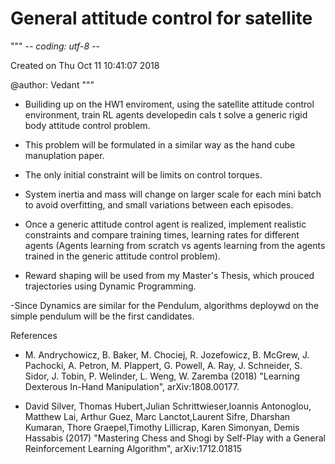 # General attitude control for satellite

"""
-*- coding: utf-8 -*-

Created on Thu Oct 11 10:41:07 2018

@author: Vedant
"""



- Builiding up on the HW1 enviroment, using the satellite attitude control environment, train RL agents developedin cals t solve a generic rigid body attitude control problem.

- This problem will be formulated in a similar way as the hand cube manuplation paper.

- The only initial constraint will be limits on control torques.

- System inertia and mass will change on larger scale for each mini batch to avoid overfitting, and small variations between each episodes.

- Once a generic attitude control agent is realized, implement realistic constraints and compare training times, learning rates for different agents (Agents learning from scratch vs agents learning from the agents trained in the generic attitude control problem).

- Reward shaping will be used from my Master's Thesis, which prouced trajectories using Dynamic Programming.

-Since Dynamics are similar for the Pendulum, algorithms deploywd on the simple pendulum will be the first candidates.

References

- M. Andrychowicz, B. Baker, M. Chociej, R. Jozefowicz, B. McGrew, J. Pachocki, A. Petron, M. Plappert, G. Powell, A. Ray, J. Schneider, S. Sidor, J. Tobin, P. Welinder, L. Weng, W. Zaremba (2018) "Learning Dexterous In-Hand Manipulation", arXiv:1808.00177.

- David Silver, Thomas Hubert,Julian Schrittwieser,Ioannis Antonoglou, Matthew Lai, Arthur Guez, Marc Lanctot,Laurent Sifre, Dharshan Kumaran, Thore Graepel,Timothy Lillicrap, Karen Simonyan, Demis Hassabis (2017) "Mastering Chess and Shogi by Self-Play with a General Reinforcement Learning Algorithm", arXiv:1712.01815

 
